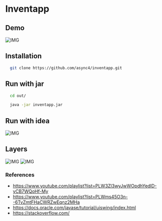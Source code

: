 # Inventapp

## Demo
![IMG](https://i.imgur.com/nVDIKAJ.gif)

## Installation
```bash
  git clone https://github.com/async4/inventapp.git
```

## Run with jar
```bash
  cd out/
```

```bash
  java -jar inventapp.jar
```

## Run with idea
![IMG](https://i.imgur.com/FrfUNQf.gif)

## Layers
![IMG](https://i.imgur.com/jv6gSrn.png)
![IMG](https://i.imgur.com/UjNaNTR.png)


### References
* https://www.youtube.com/playlist?list=PLW3Zl3wyJwWOpdhYedlD-yCB7WQoHf-My
* https://www.youtube.com/playlist?list=PLWms45O3n--6TvZmtFHaCWRZwEqnz2MHa
* https://docs.oracle.com/javase/tutorial/uiswing/index.html
* https://stackoverflow.com/

